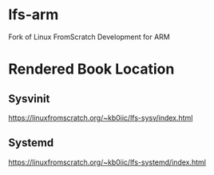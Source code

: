 # lfs-arm
Fork of Linux FromScratch Development for ARM

# Rendered Book Location

## Sysvinit
https://linuxfromscratch.org/~kb0iic/lfs-sysv/index.html
## Systemd
https://linuxfromscratch.org/~kb0iic/lfs-systemd/index.html
